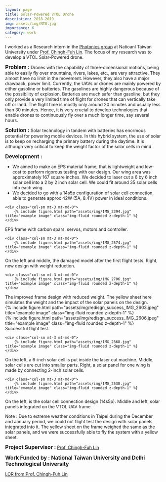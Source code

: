 ```yaml
---
layout: page
title: Solar-Powered VTOL Drone
description: 2018-2019
img: assets/img/NTU.jpg
importance: 6
category: work
---
```


I worked as a Research intern in the <a href="https://gipo.ntu.edu.tw/?locale=en" target="_blank">Photonics group</a> at Natioanl Taiwan University under <a href="https://gipo.ntu.edu.tw/en/member/faculty/Ching-Fuh-Lin-41625297" target="_blank">Prof. Chingh-Fuh Lin</a>. The focus of my research was to develop a VTOL Solar-Powered drone.

<span style="font-size: 17px;"><b>Problem :</b></span>
Drones with the capability of three-dimensional motions, being able to easily fly over mountains, rivers, lakes, etc., are very attractive. They almost have no limit in the movement. However, they also have a major drawback, power limit. Currently, the UAVs or drones are mainly powered by either gasoline or batteries. The gasolines are highly dangerous because of the possibility of explosion. Batteries are much safer than gasoline, but they only provide a very limited time of flight for drones that can vertically take off or land. The flight time is mostly only around 20 minutes and usually less than 30 minutes. Hence, it is very crucial to develop technologies that enable drones to continuously fly over a much longer time, say several hours.

<span style="font-size: 17px;"><b>Solution :</b></span>
Solar technology in tandem with batteries has enormous potential for powering mobile devices. In this hybrid system, the use of solar is to keep on recharging the primary battery during the daytime. It is although very critical to keep the weight factor of the solar cells in mind.

<span style="font-size: 17px;"><b>Development :</b></span>

- We aimed to make an EPS material frame, that is lightweight and low-cost to perform rigorous testing with our design. Our wing area was approximately 167 square inches. We decided to laser cut a 6 by 6 inch solar cell into a 2 by 2 inch solar cell. We could fit around 35 solar cells into each wing.
- We decided to go with a 14s5p configuration of solar cell connection, able to generate approx 42W (5A, 8.4V) power in ideal conditions.

<div class="row"> 

    <div class="col-sm mt-3 mt-md-0">
        {% include figure.html path="assets/img/IMG_2394.jpg" title="example image" class="img-fluid rounded z-depth-1" %}
    </div>

</div>
<div class="caption">
EPS frame with carbon spars, servos, motors and controller.
</div>

<div class="row"> 

    <div class="col-sm mt-3 mt-md-0">
        {% include figure.html path="assets/img/IMG_2574.jpg" title="example image" class="img-fluid rounded z-depth-1" %}
    </div>

</div>
<div class="caption">
On the left and middle, the damaged model after the first flight tests. Right, new design with weight reduction.</div>

<div class="row"> 

    <div class="col-sm mt-3 mt-md-0">
        {% include figure.html path="assets/img/IMG_2706.jpg" title="example image" class="img-fluid rounded z-depth-1" %}
    </div>

</div>
<div class="caption">
The improved frame design with reduced weight. The yellow sheet here simulates the weight and the impact of the solar panels on the design.</div>

<div class="row"> 
    <div class="col-sm mt-3 mt-md-0">
        {% include figure.html path="assets/img/redisgn_success_IMG_2603.jpeg" title="example image" class="img-fluid rounded z-depth-1" %}
    </div>
    <div class="col-sm mt-3 mt-md-0">
        {% include figure.html path="assets/img/redisgn_success_IMG_2606.jpeg" title="example image" class="img-fluid rounded z-depth-1" %}
    </div>
    
</div>
<div class="caption">
Successful flight test.
</div>



<div class="row"> 

    <div class="col-sm mt-3 mt-md-0">
        {% include figure.html path="assets/img/IMG_2368.jpg" title="example image" class="img-fluid rounded z-depth-1" %}
    </div>

</div>
<div class="caption">
On the left, a 6-inch solar cell is put inside the laser cut machine. Middle, solar cells are cut into smaller parts. Right, a solar panel for one wing is made by connecting 2-inch solar cells.
</div>

<div class="row"> 

    <div class="col-sm mt-3 mt-md-0">
        {% include figure.html path="assets/img/IMG_2538.jpg" title="example image" class="img-fluid rounded z-depth-1" %}
    </div>
</div>
<div class="caption">
On the left, is the solar cell connection design (14s5p). Middle and left, solar panels integrated on the VTOL UAV frame.</div>

Note : Due to extreme weather conditions in Taipei during the December and January period, we could not flight test the design with solar panels integrated into it. The yellow sheet on the frame weighed the same as the solar panels, and we were successfully able to fly the system with a yellow sheet.

<span style="font-size: 17px;"><b>Project Supervisor :</b></span>
<a href="https://gipo.ntu.edu.tw/en/member/faculty/Ching-Fuh-Lin-41625297" target="_blank"> Prof. Chingh-Fuh Lin</a> 
 <br>

<span style="font-size: 17px;"><b>Work Funded by : National Taiwan University and Delhi Technological University</b></span>
 <br>

<a href="https://drive.google.com/file/d/1YM3d2uO2Iidk7lfoSRqjdAVzIn7Gk0Za/view?usp=sharing" target="_blank">LOR from Prof. Chingh-Fuh Lin</a>


